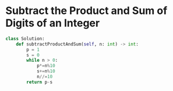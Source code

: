 # Subtract the Product and Sum of Digits of an Integer
```python
class Solution:
    def subtractProductAndSum(self, n: int) -> int:
        p = 1
        s = 0
        while n > 0:
            p*=n%10
            s+=n%10
            n//=10
        return p-s
```

